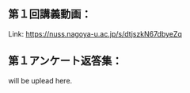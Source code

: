 ## 第１回講義動画：<br>
Link:
https://nuss.nagoya-u.ac.jp/s/dtjszkN67dbyeZq


## 第１アンケート返答集：<br>
will be uplead here.
